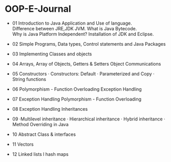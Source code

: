 # OOP-E-Journal
- 01  Introduction to Java Application and Use of language.   
      Difference between JRE,JDK JVM. What is Java Bytecode.   
      Why is Java Platform Independent? Installation of JDK and Eclipse.   

- 02  Simple Programs, Data types, Control statements and Java Packages 

- 03  Implementing Classes and objects 

- 04  Arrays, Array of Objects, Getters & Setters Object Communications 

- 05  Constructors · Constructors: Default · Parameterized and Copy · String functions 

- 06  Polymorphism - Function Overloading Exception Handling 

- 07  Exception Handling Polymorphism - Function Overloading 

- 08  Exception Handling Inheritances 

- 09 ·Multilevel inheritance · Hierarchical inheritance · Hybrid inheritance · Method Overriding in Java 

- 10  Abstract Class & interfaces 

- 11  Vectors 

- 12  Linked lists l hash maps 
